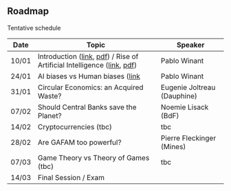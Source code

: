 ## Roadmap

Tentative schedule

| Date  | Topic                                              | Speaker                 |
| ----- | -------------------------------------------------- | ----------------------- |
| 10/01 | Introduction  ([link](./index.html), [pdf](./slides/index.pdf)) / Rise of Artificial Intelligence ([link](session_1/index.html), [pdf](./slides/session_1.pdf)) | Pablo Winant            |
| 24/01 | AI biases vs Human biases ([link](./session_2/index.html)    | Pablo Winant            |
| 31/01 | Circular Economics: an Acquired Waste?             |  Eugenie Joltreau (Dauphine)      |
| 07/02 | Should Central Banks save the Planet?              |  Noemie Lisack  (BdF)   |
| 14/02 | Cryptocurrencies (tbc)                                  | tbc  |
| 28/02 |  Are GAFAM too powerful?                           | Pierre Fleckinger (Mines)      |
| 07/03 |  Game Theory vs Theory of Games (tbc)                   |      tbc                   |
| 14/03 |  Final Session / Exam                              |                         |
